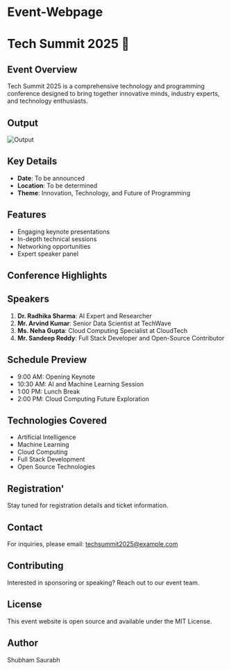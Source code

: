 # Event-Webpage

# Tech Summit 2025 🚀

## Event Overview

Tech Summit 2025 is a comprehensive technology and programming conference designed to bring together innovative minds, industry experts, and technology enthusiasts.

## Output

![Output](https://github.com/user-attachments/assets/b26e604c-5e36-48a9-8709-b12e36293973)

## Key Details

- **Date**: To be announced
- **Location**: To be determined
- **Theme**: Innovation, Technology, and Future of Programming

## Features

- Engaging keynote presentations
- In-depth technical sessions
- Networking opportunities
- Expert speaker panel

## Conference Highlights

## Speakers

1. **Dr. Radhika Sharma**: AI Expert and Researcher
2. **Mr. Arvind Kumar**: Senior Data Scientist at TechWave
3. **Ms. Neha Gupta**: Cloud Computing Specialist at CloudTech
4. **Mr. Sandeep Reddy**: Full Stack Developer and Open-Source Contributor

## Schedule Preview

- 9:00 AM: Opening Keynote
- 10:30 AM: AI and Machine Learning Session
- 1:00 PM: Lunch Break
- 2:00 PM: Cloud Computing Future Exploration

## Technologies Covered

- Artificial Intelligence
- Machine Learning
- Cloud Computing
- Full Stack Development
- Open Source Technologies

## Registration'

Stay tuned for registration details and ticket information.

## Contact

For inquiries, please email: techsummit2025@example.com

## Contributing

Interested in sponsoring or speaking? Reach out to our event team.

## License

This event website is open source and available under the MIT License.

## Author

Shubham Saurabh
